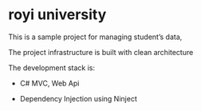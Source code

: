 # royi university
This is a sample project for managing student’s data,

The project infrastructure is built with clean architecture

The development stack is:

-   C\# MVC, Web Api

-   Dependency Injection using Ninject
